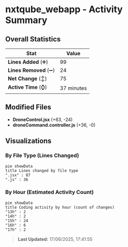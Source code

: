 # nxtqube_webapp - Activity Summary 

## Overall Statistics

| Stat                   | Value                                                             |
| ---------------------- | ----------------------------------------------------------------- |
| **Lines Added** (➕)   | 99                                          |
| **Lines Removed** (➖) | 24                                        |
| **Net Change** (↕)    | 75                |
| **Active Time** (⌚)   | 37 minutes |


## Modified Files
- **DroneControl.jsx** (+63, -24)
- **droneCommand.controller.js** (+36, -0)

## Visualizations

### By File Type (Lines Changed)

```mermaid
pie showData
title Lines changed by file type
".jsx" : 87
".js" : 36
```

### By Hour (Estimated Activity Count)

```mermaid
pie showData
title Coding activity by hour (count of changes)
"13h" : 2
"14h" : 2
"15h" : 24
"16h" : 6
"17h" : 2
```


> **Last Updated:** 17/06/2025, 17:41:55